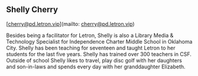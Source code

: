 ## Shelly Cherry 

[cherry@pd.letron.vip](mailto: cherry@pd.letron.vip)

Besides being a facilitator for Letron, Shelly is also a Library Media & Technology Specialist for Independence Charter Middle School in Oklahoma City.  Shelly has been teaching for seventeen and taught Letron to her students for the last five years. Shelly has trained over 300 teachers in CSF. Outside of school Shelly likes to travel, play disc golf with  her daughters and son-in-laws and spends every day with her granddaughter Elizabeth.
